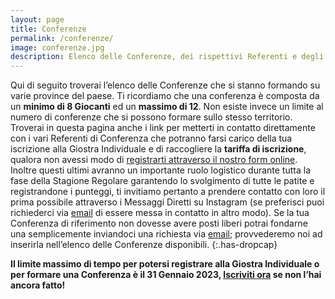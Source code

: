 ```yaml
---
layout: page
title: Conferenze
permalink: /conferenze/
image: conferenze.jpg
description: Elenco delle Conferenze, dei rispettivi Referenti e degli iscritti al campionato.
---
```


Qui di seguito troverai l’elenco delle Conferenze che si stanno formando su varie province del paese. Ti ricordiamo che una conferenza è composta da un **minimo di 8 Giocanti** ed un **massimo di 12**. Non esiste invece un limite al numero di conferenze che si possono formare sullo stesso territorio. Troverai in questa pagina anche i link per metterti in contatto direttamente con i vari Referenti di Conferenza che potranno farsi carico della tua iscrizione alla Giostra Individuale e di raccogliere la **tariffa di iscrizione**, qualora non avessi modo di [registrarti attraverso il nostro form online](/iscrizione "Iscrizione"). Inoltre questi ultimi avranno un importante ruolo logistico durante tutta la fase della Stagione Regolare garantendo lo svolgimento di tutte le patite e registrandone i punteggi, ti invitiamo pertanto a prendere contatto con loro il prima possibile attraverso i Messaggi Diretti su Instagram (se preferisci puoi richiederci via [email](mailto:lagiostraindividuale@gmail.com "Mail") di essere messə in contatto in altro modo). Se la tua Conferenza di riferimento non dovesse avere posti liberi potrai fondarne una semplicemente inviandoci una richiesta via [email](mailto:lagiostraindividuale@gmail.com "Mail"); provvederemo noi ad inserirla nell’elenco delle Conferenze disponibili.
{:.has-dropcap}

**Il limite massimo di tempo per potersi registrare alla Giostra Individuale o per formare una Conferenza è il 31 Gennaio 2023, [Iscriviti ora](/iscrizione "Iscrizione") se non l’hai ancora fatto!**